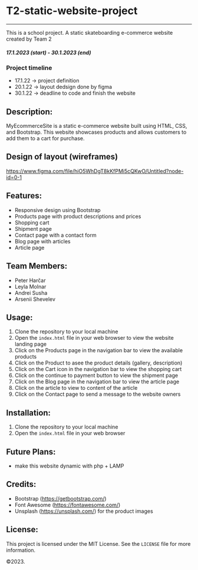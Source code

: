 # T2-static-website-project
- - - -
This is a school project. A static skateboarding e-commerce website created by Team 2

##### 17.1.2023 (start) - 30.1.2023 (end)
### Project timeline
- 17.1.22 -> project definition
- 20.1.22 -> layout dedsign done by figma
- 30.1.22 -> deadline to code and finish the website

## Description:
MyEcommerceSite is a static e-commerce website built using HTML, CSS, and Bootstrap. This website showcases products and allows customers to add them to a cart for purchase.

## Design of layout (wireframes)
https://www.figma.com/file/hiO5WhDgT8kKfPMi5cQKwO/Untitled?node-id=0-1

## Features:
- Responsive design using Bootstrap
- Products page with product descriptions and prices
- Shopping cart
- Shipment page
- Contact page with a contact form
- Blog page with articles
- Article page

## Team Members:
- Peter Harčar
- Leyla Molnar
- Andrei Susha
- Arsenii Shevelev

## Usage:
1. Clone the repository to your local machine
2. Open the `index.html` file in your web browser to view the website landing page
3. Click on the Products page in the navigation bar to view the available products
4. Click on the Product to asee the product details (gallery, description)
5. Click on the Cart icon in the navigation bar to view the shopping cart
6. Click on the continue to payment button to view the shipment page
7. Click on the Blog page in the navigation bar to view the article page
8. Click on the article to view to content of the article
8. Click on the Contact page to send a message to the website owners

## Installation:
1. Clone the repository to your local machine
2. Open the `index.html` file in your web browser

## Future Plans:
- make this website dynamic with php + LAMP 

## Credits:
- Bootstrap (https://getbootstrap.com/)
- Font Awesome (https://fontawesome.com/)
- Unsplash (https://unsplash.com/) for the product images

## License:
This project is licensed under the MIT License. See the `LICENSE` file for more information.

©️2023.

